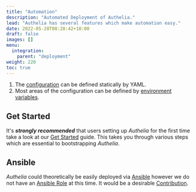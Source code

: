 ```yaml
---
title: "Automation"
description: "Automated Deployment of Authelia."
lead: "Authelia has several features which make automation easy."
date: 2022-05-28T08:20:42+10:00
draft: false
images: []
menu:
  integration:
    parent: "deployment"
weight: 220
toc: true
---
```


1. The [configuration](../../configuration/prologue/introduction.md) can be defined statically by YAML.
2. Most areas of the configuration can be defined by [environment variables](../../configuration/methods/environment.md).

## Get Started

It's __*strongly recommended*__ that users setting up *Authelia* for the first time take a look at our
[Get Started](../prologue/get-started.md) guide. This takes you through various steps which are essential to
bootstrapping *Authelia*.

## Ansible

*Authelia* could theoretically be easily deployed via [Ansible] however we do not have an [Ansible Role] at this time.
It would be a desirable [Contribution](../../contributing/development/introduction.md).

[Ansible]: https://www.ansible.com/
[Ansible Role]: https://docs.ansible.com/ansible/latest/user_guide/playbooks_reuse_roles.html
